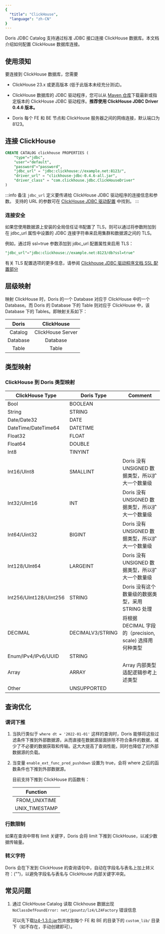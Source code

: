 ```yaml
---
{
  "title": "ClickHouse",
  "language": "zh-CN"
}
---
```


<!-- 
Licensed to the Apache Software Foundation (ASF) under one
or more contributor license agreements.  See the NOTICE file
distributed with this work for additional information
regarding copyright ownership.  The ASF licenses this file
to you under the Apache License, Version 2.0 (the
"License"); you may not use this file except in compliance
with the License.  You may obtain a copy of the License at

  http://www.apache.org/licenses/LICENSE-2.0

Unless required by applicable law or agreed to in writing,
software distributed under the License is distributed on an
"AS IS" BASIS, WITHOUT WARRANTIES OR CONDITIONS OF ANY
KIND, either express or implied.  See the License for the
specific language governing permissions and limitations
under the License.
-->

Doris JDBC Catalog 支持通过标准 JDBC 接口连接 ClickHouse 数据库。本文档介绍如何配置 ClickHouse 数据库连接。

## 使用须知

要连接到 ClickHouse 数据库，您需要

- ClickHouse 23.x 或更高版本 (低于此版本未经充分测试)。

- ClickHouse 数据库的 JDBC 驱动程序，您可以从 [Maven 仓库](https://mvnrepository.com/artifact/com.clickhouse/clickhouse-jdbc)下载最新或指定版本的 ClickHouse JDBC 驱动程序。**推荐使用 ClickHouse JDBC Driver 0.4.6 版本。**

- Doris 每个 FE 和 BE 节点和 ClickHouse 服务器之间的网络连接，默认端口为 8123。

## 连接 ClickHouse

```sql
CREATE CATALOG clickhouse PROPERTIES (
    "type"="jdbc",
    "user"="default",
    "password"="password",
    "jdbc_url" = "jdbc:clickhouse://example.net:8123/",
    "driver_url" = "clickhouse-jdbc-0.4.6-all.jar",
    "driver_class" = "com.clickhouse.jdbc.ClickHouseDriver"
)
```

:::info 备注
`jdbc_url` 定义要传递给 ClickHouse JDBC 驱动程序的连接信息和参数。
支持的 URL 的参数可在 [ClickHouse JDBC 驱动配置](https://clickhouse.com/docs/en/integrations/java#configuration) 中找到。
:::

### 连接安全

如果您使用数据源上安装的全局信任证书配置了 TLS，则可以通过将参数附加到在 jdbc_url 属性中设置的 JDBC 连接字符串来启用集群和数据源之间的 TLS。

例如，通过将 ssl=true 参数添加到 jdbc_url 配置属性来启用 TLS：

```sql
"jdbc_url"="jdbc:clickhouse://example.net:8123/db?ssl=true"
```

有关 TLS 配置选项的更多信息，请参阅 [Clickhouse JDBC 驱动程序文档 SSL 配置部分](https://clickhouse.com/docs/en/integrations/java#connect-to-clickhouse-with-ssl)

## 层级映射

映射 ClickHouse 时，Doris 的一个 Database 对应于 ClickHouse 中的一个 Database。而 Doris 的 Database 下的 Table 则对应于 ClickHouse 中，该 Database 下的 Tables。即映射关系如下：

|  Doris   |    ClickHouse     |
|:--------:|:-----------------:|
| Catalog  | ClickHouse Server |
| Database |     Database      |
|  Table   |       Table       |

## 类型映射

### ClickHouse 到 Doris 类型映射

| ClickHouse Type        | Doris Type       | Comment                                   |
|------------------------|------------------|-------------------------------------------|
| Bool                   | BOOLEAN          |                                           |
| String                 | STRING           |                                           |
| Date/Date32            | DATE             |                                           |
| DateTime/DateTime64    | DATETIME         |                                           |
| Float32                | FLOAT            |                                           |
| Float64                | DOUBLE           |                                           |
| Int8                   | TINYINT          |                                           |
| Int16/UInt8            | SMALLINT         | Doris 没有 UNSIGNED 数据类型，所以扩大一个数量级          |
| Int32/UInt16           | INT              | Doris 没有 UNSIGNED 数据类型，所以扩大一个数量级          |
| Int64/Uint32           | BIGINT           | Doris 没有 UNSIGNED 数据类型，所以扩大一个数量级          |
| Int128/UInt64          | LARGEINT         | Doris 没有 UNSIGNED 数据类型，所以扩大一个数量级          |
| Int256/UInt128/UInt256 | STRING           | Doris 没有这个数量级的数据类型，采用 STRING 处理           |
| DECIMAL                | DECIMALV3/STRING | 将根据 DECIMAL 字段的（precision, scale) 选择用何种类型 |
| Enum/IPv4/IPv6/UUID    | STRING           |                                           |
| Array                  | ARRAY            | Array 内部类型适配逻辑参考上述类型                       |
| Other                  | UNSUPPORTED      |                                           |

## 查询优化

### 谓词下推

1. 当执行类似于 `where dt = '2022-01-01'` 这样的查询时，Doris 能够将这些过滤条件下推到外部数据源，从而直接在数据源层面排除不符合条件的数据，减少了不必要的数据获取和传输。这大大提高了查询性能，同时也降低了对外部数据源的负载。

2. 当变量 `enable_ext_func_pred_pushdown` 设置为 true，会将 where 之后的函数条件也下推到外部数据源。

   目前支持下推到 ClickHouse 的函数有：

   |   Function     |
   |:--------------:|
   | FROM_UNIXTIME  |
   | UNIX_TIMESTAMP |

### 行数限制

如果在查询中带有 limit 关键字，Doris 会将 limit 下推到 ClickHouse，以减少数据传输量。

### 转义字符

Doris 会在下发到 ClickHouse 的查询语句中，自动在字段名与表名上加上转义符：("")，以避免字段名与表名与 ClickHouse 内部关键字冲突。

## 常见问题

1. 通过 ClickHouse Catalog 读取 Clickhouse 数据出现`NoClassDefFoundError: net/jpountz/lz4/LZ4Factory` 错误信息

   可以先下载[lz4-1.3.0.jar](https://repo1.maven.org/maven2/net/jpountz/lz4/lz4/1.3.0/lz4-1.3.0.jar)包并放到每个 FE 和 BE 的目录下的 `custom_lib/` 目录下（如不存在，手动创建即可）。

